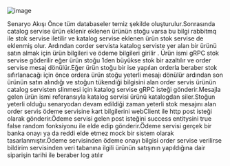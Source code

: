 ![image](https://github.com/user-attachments/assets/28ffe857-dd67-436c-a7b6-0f977c32319e)


Senaryo Akışı
Önce tüm databaseler temiz şekilde oluşturulur.Sonrasında catalog servise ürün eklenir eklenen ürünün stoğu varsa bu bilgi rabbitmq ile stok servise iletilir ve katalog servise eklenen ürün stok servise de eklenmiş olur.  Ardından corder servista katalog serviste yer alan bir ürünü satın almak için ürün bilgileri ve ödeme bilgileri girilir . Ürün ismi gRPC stok servise göderilir eğer ürün stoğu 1den büyükse stok bir azaltılır ve order servise mesaj dönülür.Eğer ürün stoğu bir ise yapılan orderla beraber stok sıfırlanacağı için önce ordera ürün stoğu yeterli mesajı dönülür ardından son ürünün satın alındığı ve stoğun tükendiği bilgisini alan order servis ürünün catalog servisten slinmesi için katalog servise gRPC isteği gönderir.Mesajla gelen ürün ismi referansıyla katalog servisi ürünü katalogdan siler.Stoğun yeterli olduğu senaryodan devam edildiği zaman yeterli stok mesajını alan order servis ödeme servisine kart bilgilerini webClient ile http post  isteği olarak gönderir.Ödeme servisi gelen post isteğini success entitysini true false random fonksiyonu ile elde edip gönderir.Ödeme servisi gerçek bir banka onayı ya da reddi elde etmez mock bir sistem olarak tasarlanmıştır.Ödeme servisinden ödeme onayı bilgisi order servise verilirse bildirim servisinden veri tabanına ilgili ürünün satışının yapıldığına dair siparişin tarihi ile beraber log atılır



